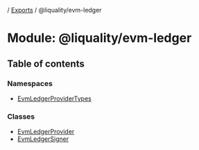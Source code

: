 [](../README.md) / [Exports](../modules.md) / @liquality/evm-ledger

# Module: @liquality/evm-ledger

## Table of contents

### Namespaces

- [EvmLedgerProviderTypes](liquality_evm_ledger.EvmLedgerProviderTypes.md)

### Classes

- [EvmLedgerProvider](../classes/liquality_evm_ledger.EvmLedgerProvider.md)
- [EvmLedgerSigner](../classes/liquality_evm_ledger.EvmLedgerSigner.md)
